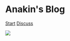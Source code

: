 # Anakin's Blog

[Start](post/)
[Discuss](https://github.com/AnakinYang/AnakinYang.github.io/discussions/1)

![](https://source.unsplash.com/random/)
